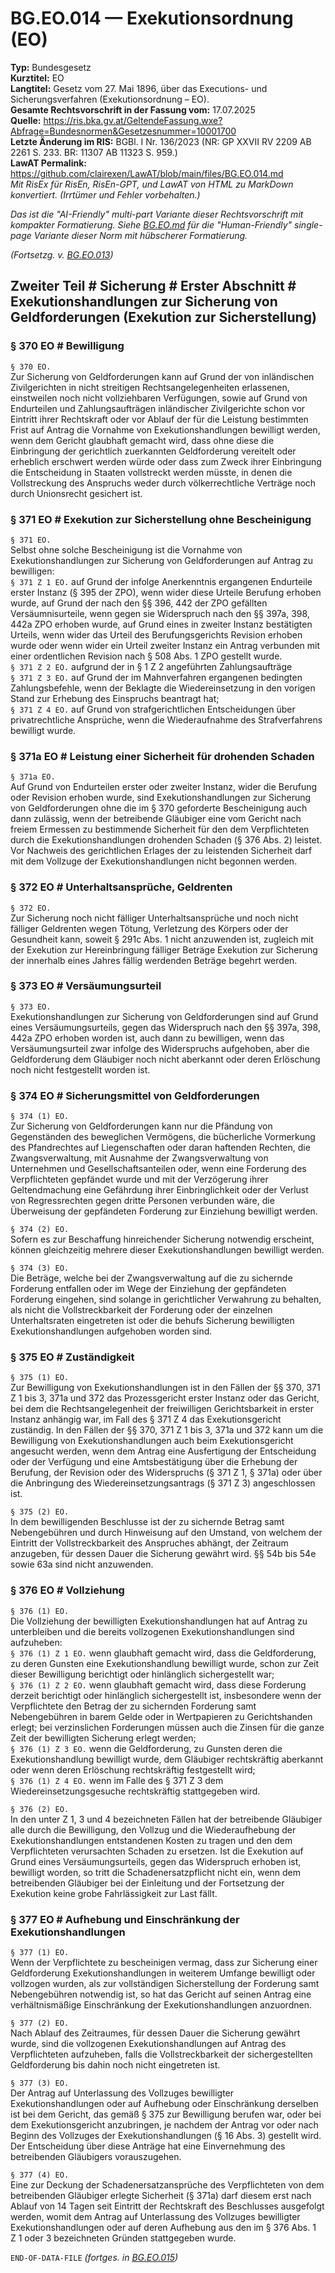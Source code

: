 # BG.EO.014 — Exekutionsordnung (EO)
**Typ:** Bundesgesetz  
**Kurztitel:** EO  
**Langtitel:** Gesetz vom 27. Mai 1896, über das Executions- und Sicherungsverfahren (Exekutionsordnung – EO).  
**Gesamte Rechtsvorschrift in der Fassung vom:** 17.07.2025  
**Quelle:** https://ris.bka.gv.at/GeltendeFassung.wxe?Abfrage=Bundesnormen&Gesetzesnummer=10001700  
**Letzte Änderung im RIS:** BGBl. I Nr. 136/2023 (NR: GP XXVII RV 2209 AB 2261 S. 233. BR: 11307 AB 11323 S. 959.)  
**LawAT Permalink:** https://github.com/clairexen/LawAT/blob/main/files/BG.EO.014.md  
*Mit RisEx für RisEn, RisEn-GPT, und LawAT von HTML zu MarkDown konvertiert. (Irrtümer und Fehler vorbehalten.)*

*Das ist die "AI-Friendly" multi-part Variante dieser Rechtsvorschrift mit kompakter Formatierung. Siehe [BG.EO.md](BG.EO.md) für die "Human-Friendly" single-page Variante dieser Norm mit hübscherer Formatierung.*

*(Fortsetzg. v. [BG.EO.013](BG.EO.013.md))*

## Zweiter Teil # Sicherung # Erster Abschnitt # Exekutionshandlungen zur Sicherung von Geldforderungen (Exekution zur Sicherstellung)

### § 370 EO # Bewilligung

`§ 370 EO.`  
Zur Sicherung von Geldforderungen kann auf Grund der von inländischen Zivilgerichten in nicht streitigen Rechtsangelegenheiten erlassenen, einstweilen noch nicht vollziehbaren Verfügungen, sowie auf Grund von Endurteilen und Zahlungsaufträgen inländischer Zivilgerichte schon vor Eintritt ihrer Rechtskraft oder vor Ablauf der für die Leistung bestimmten Frist auf Antrag die Vornahme von Exekutionshandlungen bewilligt werden, wenn dem Gericht glaubhaft gemacht wird, dass ohne diese die Einbringung der gerichtlich zuerkannten Geldforderung vereitelt oder erheblich erschwert werden würde oder dass zum Zweck ihrer Einbringung die Entscheidung in Staaten vollstreckt werden müsste, in denen die Vollstreckung des Anspruchs weder durch völkerrechtliche Verträge noch durch Unionsrecht gesichert ist.

### § 371 EO # Exekution zur Sicherstellung ohne Bescheinigung

`§ 371 EO.`  
Selbst ohne solche Bescheinigung ist die Vornahme von Exekutionshandlungen zur Sicherung von Geldforderungen auf Antrag zu bewilligen:  
`§ 371 Z 1 EO.`
auf Grund der infolge Anerkenntnis ergangenen Endurteile erster Instanz (§ 395 der ZPO), wenn wider diese Urteile Berufung erhoben wurde, auf Grund der nach den §§ 396, 442 der ZPO gefällten Versäumnisurteile, wenn gegen sie Widerspruch nach den §§ 397a, 398, 442a ZPO erhoben wurde, auf Grund eines in zweiter Instanz bestätigten Urteils, wenn wider das Urteil des Berufungsgerichts Revision erhoben wurde oder wenn wider ein Urteil zweiter Instanz ein Antrag verbunden mit einer ordentlichen Revision nach § 508 Abs. 1 ZPO gestellt wurde.  
`§ 371 Z 2 EO.`
aufgrund der in § 1 Z 2 angeführten Zahlungsaufträge  
`§ 371 Z 3 EO.`
auf Grund der im Mahnverfahren ergangenen bedingten Zahlungsbefehle, wenn der Beklagte die Wiedereinsetzung in den vorigen Stand zur Erhebung des Einspruchs beantragt hat;  
`§ 371 Z 4 EO.`
auf Grund von strafgerichtlichen Entscheidungen über privatrechtliche Ansprüche, wenn die Wiederaufnahme des Strafverfahrens bewilligt wurde.

### § 371a EO # Leistung einer Sicherheit für drohenden Schaden

`§ 371a EO.`  
Auf Grund von Endurteilen erster oder zweiter Instanz, wider die Berufung oder Revision erhoben wurde, sind Exekutionshandlungen zur Sicherung von Geldforderungen ohne die im § 370 geforderte Bescheinigung auch dann zulässig, wenn der betreibende Gläubiger eine vom Gericht nach freiem Ermessen zu bestimmende Sicherheit für den dem Verpflichteten durch die Exekutionshandlungen drohenden Schaden (§ 376 Abs. 2) leistet. Vor Nachweis des gerichtlichen Erlages der zu leistenden Sicherheit darf mit dem Vollzuge der Exekutionshandlungen nicht begonnen werden.

### § 372 EO # Unterhaltsansprüche, Geldrenten

`§ 372 EO.`  
Zur Sicherung noch nicht fälliger Unterhaltsansprüche und noch nicht fälliger Geldrenten wegen Tötung, Verletzung des Körpers oder der Gesundheit kann, soweit § 291c Abs. 1 nicht anzuwenden ist, zugleich mit der Exekution zur Hereinbringung fälliger Beträge Exekution zur Sicherung der innerhalb eines Jahres fällig werdenden Beträge begehrt werden.

### § 373 EO # Versäumungsurteil

`§ 373 EO.`  
Exekutionshandlungen zur Sicherung von Geldforderungen sind auf Grund eines Versäumungsurteils, gegen das Widerspruch nach den §§ 397a, 398, 442a ZPO erhoben worden ist, auch dann zu bewilligen, wenn das Versäumungsurteil zwar infolge des Widerspruchs aufgehoben, aber die Geldforderung dem Gläubiger noch nicht aberkannt oder deren Erlöschung noch nicht festgestellt worden ist.

### § 374 EO # Sicherungsmittel von Geldforderungen

`§ 374 (1) EO.`  
Zur Sicherung von Geldforderungen kann nur die Pfändung von Gegenständen des beweglichen Vermögens, die bücherliche Vormerkung des Pfandrechtes auf Liegenschaften oder daran haftenden Rechten, die Zwangsverwaltung, mit Ausnahme der Zwangsverwaltung von Unternehmen und Gesellschaftsanteilen oder, wenn eine Forderung des Verpflichteten gepfändet wurde und mit der Verzögerung ihrer Geltendmachung eine Gefährdung ihrer Einbringlichkeit oder der Verlust von Regressrechten gegen dritte Personen verbunden wäre, die Überweisung der gepfändeten Forderung zur Einziehung bewilligt werden.

`§ 374 (2) EO.`  
Sofern es zur Beschaffung hinreichender Sicherung notwendig erscheint, können gleichzeitig mehrere dieser Exekutionshandlungen bewilligt werden.

`§ 374 (3) EO.`  
Die Beträge, welche bei der Zwangsverwaltung auf die zu sichernde Forderung entfallen oder im Wege der Einziehung der gepfändeten Forderung eingehen, sind solange in gerichtlicher Verwahrung zu behalten, als nicht die Vollstreckbarkeit der Forderung oder der einzelnen Unterhaltsraten eingetreten ist oder die behufs Sicherung bewilligten Exekutionshandlungen aufgehoben worden sind.

### § 375 EO # Zuständigkeit

`§ 375 (1) EO.`  
Zur Bewilligung von Exekutionshandlungen ist in den Fällen der §§ 370, 371 Z 1 bis 3, 371a und 372 das Prozessgericht erster Instanz oder das Gericht, bei dem die Rechtsangelegenheit der freiwilligen Gerichtsbarkeit in erster Instanz anhängig war, im Fall des § 371 Z 4 das Exekutionsgericht zuständig. In den Fällen der §§ 370, 371 Z 1 bis 3, 371a und 372 kann um die Bewilligung von Exekutionshandlungen auch beim Exekutionsgericht angesucht werden, wenn dem Antrag eine Ausfertigung der Entscheidung oder der Verfügung und eine Amtsbestätigung über die Erhebung der Berufung, der Revision oder des Widerspruchs (§ 371 Z 1, § 371a) oder über die Anbringung des Wiedereinsetzungsantrags (§ 371 Z 3) angeschlossen ist.

`§ 375 (2) EO.`  
In dem bewilligenden Beschlusse ist der zu sichernde Betrag samt Nebengebühren und durch Hinweisung auf den Umstand, von welchem der Eintritt der Vollstreckbarkeit des Anspruches abhängt, der Zeitraum anzugeben, für dessen Dauer die Sicherung gewährt wird. §§ 54b bis 54e sowie 63a sind nicht anzuwenden.

### § 376 EO # Vollziehung

`§ 376 (1) EO.`  
Die Vollziehung der bewilligten Exekutionshandlungen hat auf Antrag zu unterbleiben und die bereits vollzogenen Exekutionshandlungen sind aufzuheben:  
`§ 376 (1) Z 1 EO.`
wenn glaubhaft gemacht wird, dass die Geldforderung, zu deren Gunsten eine Exekutionshandlung bewilligt wurde, schon zur Zeit dieser Bewilligung berichtigt oder hinlänglich sichergestellt war;  
`§ 376 (1) Z 2 EO.`
wenn glaubhaft gemacht wird, dass diese Forderung derzeit berichtigt oder hinlänglich sichergestellt ist, insbesondere wenn der Verpflichtete den Betrag der zu sichernden Forderung samt Nebengebühren in barem Gelde oder in Wertpapieren zu Gerichtshanden erlegt; bei verzinslichen Forderungen müssen auch die Zinsen für die ganze Zeit der bewilligten Sicherung erlegt werden;  
`§ 376 (1) Z 3 EO.`
wenn die Geldforderung, zu Gunsten deren die Exekutionshandlung bewilligt wurde, dem Gläubiger rechtskräftig aberkannt oder wenn deren Erlöschung rechtskräftig festgestellt wird;  
`§ 376 (1) Z 4 EO.`
wenn im Falle des § 371 Z 3 dem Wiedereinsetzungsgesuche rechtskräftig stattgegeben wird.

`§ 376 (2) EO.`  
In den unter Z 1, 3 und 4 bezeichneten Fällen hat der betreibende Gläubiger alle durch die Bewilligung, den Vollzug und die Wiederaufhebung der Exekutionshandlungen entstandenen Kosten zu tragen und den dem Verpflichteten verursachten Schaden zu ersetzen. Ist die Exekution auf Grund eines Versäumungsurteils, gegen das Widerspruch erhoben ist, bewilligt worden, so tritt die Schadenersatzpflicht nicht ein, wenn dem betreibenden Gläubiger bei der Einleitung und der Fortsetzung der Exekution keine grobe Fahrlässigkeit zur Last fällt.

### § 377 EO # Aufhebung und Einschränkung der Exekutionshandlungen

`§ 377 (1) EO.`  
Wenn der Verpflichtete zu bescheinigen vermag, dass zur Sicherung einer Geldforderung Exekutionshandlungen in weiterem Umfange bewilligt oder vollzogen wurden, als zur vollständigen Sicherstellung der Forderung samt Nebengebühren notwendig ist, so hat das Gericht auf seinen Antrag eine verhältnismäßige Einschränkung der Exekutionshandlungen anzuordnen.

`§ 377 (2) EO.`  
Nach Ablauf des Zeitraumes, für dessen Dauer die Sicherung gewährt wurde, sind die vollzogenen Exekutionshandlungen auf Antrag des Verpflichteten aufzuheben, falls die Vollstreckbarkeit der sichergestellten Geldforderung bis dahin noch nicht eingetreten ist.

`§ 377 (3) EO.`  
Der Antrag auf Unterlassung des Vollzuges bewilligter Exekutionshandlungen oder auf Aufhebung oder Einschränkung derselben ist bei dem Gericht, das gemäß § 375 zur Bewilligung berufen war, oder bei dem Exekutionsgericht anzubringen, je nachdem der Antrag vor oder nach Beginn des Vollzuges der Exekutionshandlungen (§ 16 Abs. 3) gestellt wird. Der Entscheidung über diese Anträge hat eine Einvernehmung des betreibenden Gläubigers vorauszugehen.

`§ 377 (4) EO.`  
Eine zur Deckung der Schadenersatzansprüche des Verpflichteten von dem betreibenden Gläubiger erlegte Sicherheit (§ 371a) darf diesem erst nach Ablauf von 14 Tagen seit Eintritt der Rechtskraft des Beschlusses ausgefolgt werden, womit dem Antrag auf Unterlassung des Vollzuges bewilligter Exekutionshandlungen oder auf deren Aufhebung aus den im § 376 Abs. 1 Z 1 oder 3 bezeichneten Gründen stattgegeben wurde.

`END-OF-DATA-FILE` *(fortges. in [BG.EO.015](BG.EO.015.md))*
